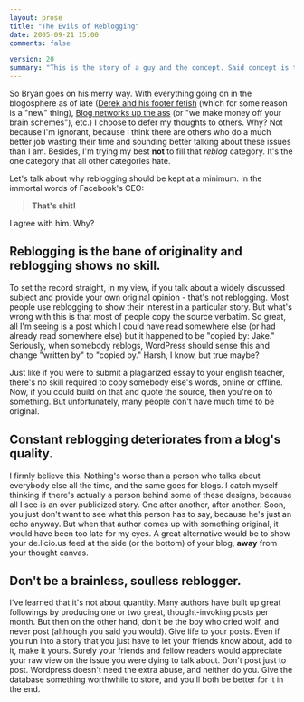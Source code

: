 ```yaml
---
layout: prose
title: "The Evils of Reblogging"
date: 2005-09-21 15:00
comments: false

version: 20
summary: "This is the story of a guy and the concept. Said concept is the act of taking a blog entry and a dead horse and beating the dead horse until it's beyond dead. The guy tries to tie this practice to the word \"evil,\" and strongly advises against it constantly."
---
```


So Bryan goes on his merry way. With everything going on in the blogosphere as of late ([Derek and his footer fetish][1] (which for some reason is a "new" thing), [Blog networks up the ass][2] (or "we make money off your brain schemes"), etc.) I choose to defer my thoughts to others. Why? Not because I'm ignorant, because I think there are others who do a much better job wasting their time and sounding better talking about these issues than I am. Besides, I'm trying my best **not** to fill that _reblog_ category. It's the one category that all other categories hate.

Let's talk about why reblogging should be kept at a minimum. In the immortal words of Facebook's CEO:

> **That's shit!**

I agree with him. Why?

## Reblogging is the bane of originality and reblogging shows no skill.

To set the record straight, in my view, if you talk about a widely discussed subject and provide your own original opinion - that's not reblogging. Most people use reblogging to show their interest in a particular story. But what's wrong with this is that most of people copy the source verbatim. So great, all I'm seeing is a post which I could have read somewhere else (or had already read somewhere else) but it happened to be "copied by: Jake." Seriously, when somebody reblogs, WordPress should sense this and change "written by" to "copied by." Harsh, I know, but true maybe?

Just like if you were to submit a plagiarized essay to your english teacher, there's no skill required to copy somebody else's words, online or offline. Now, if you could build on that and quote the source, then you're on to something. But unfortunately, many people don't have much time to be original.

## Constant reblogging deteriorates from a blog's quality.

I firmly believe this. Nothing's worse than a person who talks about everybody else all the time, and the same goes for blogs. I catch myself thinking if there's actually a person behind some of these designs, because all I see is an over publicized story. One after another, after another. Soon, you just don't want to see what this person has to say, because he's just an echo anyway. But when that author comes up with something original, it would have been too late for my eyes. A great alternative would be to show your de.licio.us feed at the side (or the bottom) of your blog, **away** from your thought canvas.

## Don't be a brainless, soulless reblogger.

I've learned that it's not about quantity. Many authors have built up great followings by producing one or two great, thought-invoking posts per month. But then on the other hand, don't be the boy who cried wolf, and never post (although you said you would). Give life to your posts. Even if you run into a story that you just have to let your friends know about, add to it, make it yours. Surely your friends and fellow readers would appreciate your raw view on the issue you were dying to talk about. Don't post just to post. Wordpress doesn't need the extra abuse, and neither do you. Give the database something worthwhile to store, and you'll both be better for it in the end.

[1]: http://powazek.com/
[2]: http://b5media.com/
